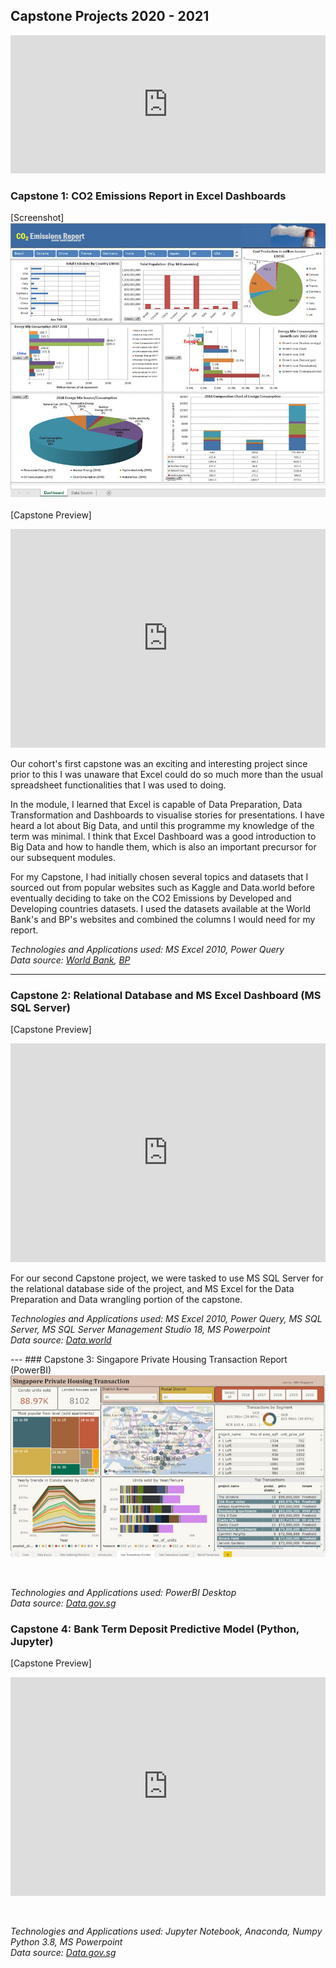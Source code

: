 ## Capstone Projects 2020 - 2021 

<iframe src="https://onedrive.live.com/embed?cid=9A6420DDD56B8E97&amp;resid=9A6420DDD56B8E97%211977&amp;authkey=AAjsaMNYhC-843Q&amp;em=2&amp;wdAr=1.7777777777777777" width="100%" height="221px" frameborder="0">This is an embedded <a target="_blank" href="https://office.com">Microsoft Office</a> presentation, powered by <a target="_blank" href="https://office.com/webapps">Office</a>.</iframe>

### Capstone 1: CO2 Emissions Report in Excel Dashboards 

<!--[download pdf](pdf/capstone_one_co2_emissions_report.pdf)-->
[Screenshot]
<br>
<img src="images/capstone_one_edited.jpg?raw=true"/><br><br>
[Capstone Preview]
<iframe width="100%" height="350" frameborder="0" scrolling="no" src="https://onedrive.live.com/embed?resid=9A6420DDD56B8E97%21263&authkey=%21ACxR3avxbluSIuY&em=2&wdAllowInteractivity=False&wdHideGridlines=True&wdHideHeaders=True&wdInConfigurator=True"></iframe>
<p>Our cohort's first capstone was an exciting and interesting project since prior to this I was unaware that Excel could do so much more than the usual spreadsheet functionalities that I was used to doing. </p>
<p>In the module, I learned that Excel is capable of Data Preparation, Data Transformation and Dashboards to visualise stories for presentations. I have heard a lot about Big Data, and until this programme my knowledge of the term was minimal. I think that Excel Dashboard was a good introduction to Big Data and how to handle them, which is also an important precursor for our subsequent modules. </p>
<p>For my Capstone, I had initially chosen several topics and datasets that I sourced out from popular websites such as Kaggle and Data.world before eventually deciding to take on the CO2 Emissions by Developed and Developing countries datasets. I used the datasets available at the World Bank's and BP's websites and combined the columns I would need for my report.</p>

<p><em>Technologies and Applications used: MS Excel 2010, Power Query</em><br>
  <em>Data source: <a href="https://data.worldbank.org/indicator/EN.ATM.CO2E.PC" target="_blank">World Bank</a>, <a href="https://www.bp.com/content/dam/bp/business-sites/en/global/corporate/pdfs/energy-economics/statistical-review/bp-stats-review-2019-full-report.pdf" target="_blank">BP</a></em>
</p>

---
### Capstone 2: Relational Database and MS Excel Dashboard (MS SQL Server)
<!--[download pdf](pdf/capstone_two_newchic.pdf)-->
<!-- <img src="images/capstone_two_edited.jpg?raw=true"/> -->
[Capstone Preview]
<iframe src="https://onedrive.live.com/embed?cid=9A6420DDD56B8E97&amp;resid=9A6420DDD56B8E97%211975&amp;authkey=AGqvahx5Aua-KDo&amp;em=2&amp;wdAr=1.7777777777777777" width="100%" height="350px" frameborder="0">This is an embedded <a target="_blank" href="https://office.com">Microsoft Office</a> presentation, powered by <a target="_blank" href="https://office.com/webapps">Office</a>.</iframe>
<br>
<p>For our second Capstone project, we were tasked to use MS SQL Server for the relational database side of the project, and MS Excel for the Data Preparation and Data wrangling portion of the capstone.</p>
<p><em>Technologies and Applications used: MS Excel 2010, Power Query, MS SQL Server, MS SQL Server Management Studio 18, MS Powerpoint</em><br>
  <em>Data source: <a href="https://data.world/jfreex/products-catalog-from-newchiccom" target="_blank">Data.world</a></em>
</p>
---
### Capstone 3: Singapore Private Housing Transaction Report (PowerBI)
<img src="images/capstone_three_edited.jpg?raw=true"/>
<br>
<p>&nbsp;</p>
<p><em>Technologies and Applications used: PowerBI Desktop</em><br>
  <em>Data source: <a href="https://data.gov.sg/" target="_blank">Data.gov.sg</a></em>
</p>

### Capstone 4: Bank Term Deposit Predictive Model (Python, Jupyter)
<!-- [download pdf](pdf/capstone_four_bank.pptx.pdf)
<img src="images/capstone_four_edited.jpg?raw=true"/> -->
[Capstone Preview]
<iframe src="https://onedrive.live.com/embed?cid=9A6420DDD56B8E97&amp;resid=9A6420DDD56B8E97%211970&amp;authkey=AAIY_1D4uG2QClI&amp;em=2&amp;wdAr=1.7777777777777777" width="100%" height="350px" frameborder="0">This is an embedded <a target="_blank" href="https://office.com">Microsoft Office</a> presentation, powered by <a target="_blank" href="https://office.com/webapps">Office</a>.</iframe>
<br>
<p>&nbsp;</p>
<p><em>Technologies and Applications used: Jupyter Notebook, Anaconda, Numpy Python 3.8, MS Powerpoint</em><br>
  <em>Data source: <a href="https://archive.ics.uci.edu/ml/datasets/Bank+Marketing
" target="_blank">Data.gov.sg</a></em>
</p>
